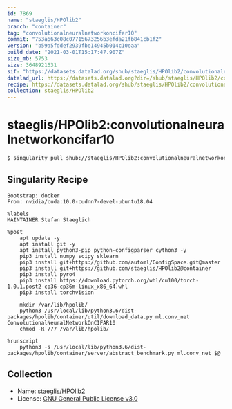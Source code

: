 ```yaml
---
id: 7869
name: "staeglis/HPOlib2"
branch: "container"
tag: "convolutionalneuralnetworkoncifar10"
commit: "753a663c08c07715673256b3efda21fb841cb1f2"
version: "b59a5fddef2939fbe14945b014c10eaa"
build_date: "2021-03-01T15:17:47.907Z"
size_mb: 5753
size: 3648921631
sif: "https://datasets.datalad.org/shub/staeglis/HPOlib2/convolutionalneuralnetworkoncifar10/2021-03-01-753a663c-b59a5fdd/b59a5fddef2939fbe14945b014c10eaa.simg"
datalad_url: https://datasets.datalad.org?dir=/shub/staeglis/HPOlib2/convolutionalneuralnetworkoncifar10/2021-03-01-753a663c-b59a5fdd/
recipe: https://datasets.datalad.org/shub/staeglis/HPOlib2/convolutionalneuralnetworkoncifar10/2021-03-01-753a663c-b59a5fdd/Singularity
collection: staeglis/HPOlib2
---
```


# staeglis/HPOlib2:convolutionalneuralnetworkoncifar10

```bash
$ singularity pull shub://staeglis/HPOlib2:convolutionalneuralnetworkoncifar10
```

## Singularity Recipe

```singularity
Bootstrap: docker
From: nvidia/cuda:10.0-cudnn7-devel-ubuntu18.04

%labels
MAINTAINER Stefan Staeglich

%post
    apt update -y
    apt install git -y
    apt install python3-pip python-configparser cython3 -y
    pip3 install numpy scipy sklearn
    pip3 install git+https://github.com/automl/ConfigSpace.git@master
    pip3 install git+https://github.com/staeglis/HPOlib2@container
    pip3 install pyro4
    pip3 install https://download.pytorch.org/whl/cu100/torch-1.0.1.post2-cp36-cp36m-linux_x86_64.whl
    pip3 install torchvision

    mkdir /var/lib/hpolib/
    python3 /usr/local/lib/python3.6/dist-packages/hpolib/container/util/download_data.py ml.conv_net ConvolutionalNeuralNetworkOnCIFAR10
    chmod -R 777 /var/lib/hpolib/

%runscript
    python3 -s /usr/local/lib/python3.6/dist-packages/hpolib/container/server/abstract_benchmark.py ml.conv_net $@
```

## Collection

 - Name: [staeglis/HPOlib2](https://github.com/staeglis/HPOlib2)
 - License: [GNU General Public License v3.0](https://api.github.com/licenses/gpl-3.0)


